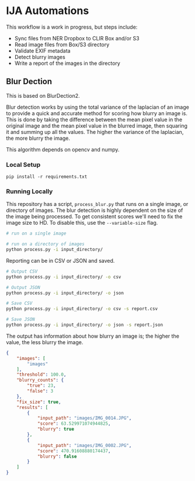# IJA Automations

This workflow is a work in progress, but steps include:

* Sync files from NER Dropbox to CLIR Box and/or S3
* Read image files from Box/S3 directory
* Validate EXIF metadata
* Detect blurry images
* Write a report of the images in the directory

## Blur Dection

This is based on BlurDection2.

Blur detection works by using the total variance of the laplacian of an image to provide a quick and accurate method for scoring how blurry an image is. This is done by taking the difference between the mean pixel value in the original image and the mean pixel value in the blurred image, then squaring it and summing up all the values. The higher the variance of the laplacian, the more blurry the image.

This algorithm depends on opencv and numpy.

### Local Setup

    pip install -r requirements.txt
    
### Running Locally

This repository has a script, `process_blur.py` that runs on a single image, or directory of images. The blur detection is highly dependent on the size of the image being processed. To get consistent scores we'll need to fix the image size to HD. To disable this, use the `--variable-size` flag.

```bash
# run on a single image

# run on a directory of images
python process.py -i input_directory/ 
```

Reporting can be in CSV or JSON and saved.

```bash
# Output CSV
python process.py -i input_directory/ -o csv

# Output JSON
python process.py -i input_directory/ -o json

# Save CSV
python process.py -i input_directory/ -o csv -s report.csv

# Save JSON
python process.py -i input_directory/ -o json -s report.json
```

The output has information about how blurry an image is; the higher the value, the less blurry the image. 

```json
{
    "images": [
        "images"
    ],
    "threshold": 100.0,
    "blurry_counts": {
        "true": 23,
        "false": 3
    },
    "fix_size": true,
    "results": [
        {
            "input_path": "images/IMG_0014.JPG",
            "score": 63.529971074944825,
            "blurry": true
        },
        {
            "input_path": "images/IMG_0002.JPG",
            "score": 470.91608880174437,
            "blurry": false
        }
    ]
}
```